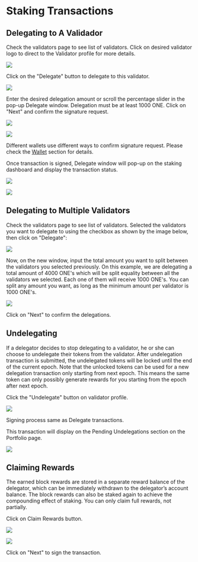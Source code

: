 # Staking Transactions

## Delegating to A Validador

Check the validators page to see list of validators. Click on desired validator logo to direct to the Validator profile for more details.

![](../../../../.gitbook/assets/image%20%2866%29.png)

Click on the "Delegate" button to delegate to this validator.

![](../../../../.gitbook/assets/image%20%289%29.png)

Enter the desired delegation amount or scroll the percentage slider in the pop-up Delegate window. Delegation must be at least 1000 ONE. Click on "Next" and confirm the signature request.

![](../../../../.gitbook/assets/image%20%2833%29.png)

![](../../../../.gitbook/assets/image%20%2824%29.png)

Different wallets use different ways to confirm signature request. Please check the [Wallet](https://app.gitbook.com/@harmony-one/s/home/~/drafts/-M7F2-rR3OLvk7_5kftG/wallets) section for details.

Once transaction is signed, Delegate window will pop-up on the staking dashboard and display the transaction status.

![](../../../../.gitbook/assets/image%20%28181%29.png)

![](../../../../.gitbook/assets/image%20%2814%29.png)

## Delegating to Multiple Validators

Check the validators page to see list of validators. Selected the validators you want to delegate to using the checkbox as shown by the image below, then click on "Delegate":

![](../../../../.gitbook/assets/multiple_delegations.png)

Now, on the new window, input the total amount you want to split between the validators you selected previously. On this example, we are delegating a total amount of 4000 ONE's which will be split equality between all the validators we selected. Each one of them will receive 1000 ONE's. You can split any amount you want, as long as the minimum amount per validator is 1000 ONE's.

![](../../../../.gitbook/assets/multiple_delegations_amounts.png)

Click on "Next" to confirm the delegations.

## Undelegating

If a delegator decides to stop delegating to a validator, he or she can choose to undelegate their tokens from the validator. After undelegation transaction is submitted, the undelegated tokens will be locked until the end of the current epoch. Note that the unlocked tokens can be used for a new delegation transaction only starting from next epoch. This means the same token can only possibly generate rewards for you starting from the epoch after next epoch.

Click the "Undelegate" button on validator profile.

![](../../../../.gitbook/assets/image%20%28150%29.png)

Signing process same as Delegate transactions.

This transaction will display on the Pending Undelegations section on the Portfolio page.

![](../../../../.gitbook/assets/image%20%28115%29.png)

## Claiming Rewards

The earned block rewards are stored in a separate reward balance of the delegator, which can be immediately withdrawn to the delegator’s account balance. The block rewards can also be staked again to achieve the compounding effect of staking. You can only claim full rewards, not partially.

Click on Claim Rewards button.

![](../../../../.gitbook/assets/image%20%2894%29.png)

![](../../../../.gitbook/assets/image%20%288%29%20%281%29%20%281%29%20%281%29%20%281%29%20%281%29.png)

Click on "Next" to sign the transaction.

